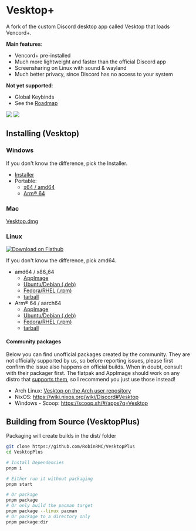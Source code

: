 # Vesktop+

A fork of the custom Discord desktop app called Vesktop that loads Vencord+.

**Main features**:
- Vencord+ pre-installed
- Much more lightweight and faster than the official Discord app
- Screensharing on Linux with sound & wayland
- Much better privacy, since Discord has no access to your system

**Not yet supported**:
- Global Keybinds
- See the [Roadmap](https://github.com/Vencord/Vesktop/issues/324)

![](https://github.com/Vencord/Vesktop/assets/45497981/8608a899-96a9-4027-9725-2cb02ba189fd)
![](https://github.com/Vencord/Vesktop/assets/45497981/8701e5de-52c4-4346-a990-719cb971642e)

## Installing (Vesktop)

### Windows

If you don't know the difference, pick the Installer.

- [Installer](https://vencord.dev/download/vesktop/universal/windows)
- Portable:
  - [x64 / amd64](https://vencord.dev/download/vesktop/amd64/windows-portable)
  - [Arm® 64](https://vencord.dev/download/vesktop/arm64/windows-portable)

### Mac

[Vesktop.dmg](https://vencord.dev/download/vesktop/universal/dmg)

### Linux

[![Download on Flathub](https://dl.flathub.org/assets/badges/flathub-badge-en.svg)](https://flathub.org/apps/dev.vencord.Vesktop)

If you don't know the difference, pick amd64.

- amd64 / x86_64
  - [AppImage](https://vencord.dev/download/vesktop/amd64/appimage)
  - [Ubuntu/Debian (.deb)](https://vencord.dev/download/vesktop/amd64/deb)
  - [Fedora/RHEL (.rpm)](https://vencord.dev/download/vesktop/amd64/rpm)
  - [tarball](https://vencord.dev/download/vesktop/amd64/tar)
- Arm® 64 / aarch64
  - [AppImage](https://vencord.dev/download/vesktop/arm64/appimage)
  - [Ubuntu/Debian (.deb)](https://vencord.dev/download/vesktop/arm64/deb)
  - [Fedora/RHEL (.rpm)](https://vencord.dev/download/vesktop/arm64/rpm)
  - [tarball](https://vencord.dev/download/vesktop/arm64/tar)

#### Community packages

Below you can find unofficial packages created by the community. They are not officially supported by us, so before reporting issues, please first confirm the issue also happens on official builds. When in doubt, consult with their packager first. The flatpak and AppImage should work on any distro that [supports them](https://flatpak.org/setup/), so I recommend you just use those instead!

- Arch Linux: [Vesktop on the Arch user repository](https://aur.archlinux.org/packages?K=vesktop)
- NixOS: https://wiki.nixos.org/wiki/Discord#Vesktop
- Windows - Scoop: https://scoop.sh/#/apps?q=Vesktop

## Building from Source (VesktopPlus)

Packaging will create builds in the dist/ folder

```sh
git clone https://github.com/RobinRMC/VesktopPlus
cd VesktopPlus

# Install Dependencies
pnpm i

# Either run it without packaging
pnpm start

# Or package
pnpm package
# Or only build the pacman target
pnpm package --linux pacman
# Or package to a directory only
pnpm package:dir
```
